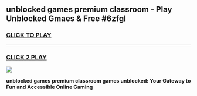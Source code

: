 
## unblocked games premium classroom - Play Unblocked Gmaes & Free #6zfgl
<h3>
<a href="https://premium.freeplayer.one?title=unblocked_games_premium_classroom&ref=03M">CLICK TO PLAY</a></h3>
<hr>

<h3>
<a href="https://premium.freeplayer.one?title=unblocked_games_premium_classroom&ref=03M">CLICK 2 PLAY</a>
  
</h3>

<a href="https://premium.freeplayer.one?title=unblocked_games_premium_classroom&ref=03M"><img src="https://clearcache.store/games.png"></a>


**unblocked games premium classroom games unblocked: Your Gateway to Fun and Accessible Online Gaming**
